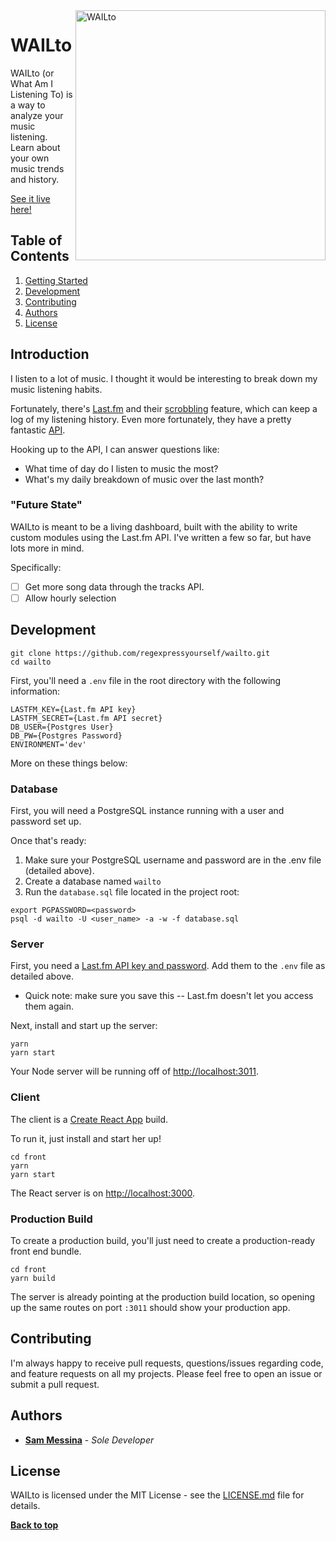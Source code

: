 <img alt="WAILto" align="right" src="https://wailto.smessina.com/wailto-social.png" width="400px"/>

# WAILto

WAILto (or What Am I Listening To) is a way to analyze your music listening. Learn about your own music trends and history.

[See it live here!](https://wailto.smessina.com/)

## Table of Contents

1. [Getting Started](#getting-started)
2. [Development](#development)
3. [Contributing](#contributing)
4. [Authors](#authors)
5. [License](#license)

## Introduction

I listen to a lot of music. I thought it would be interesting to break down my music listening habits.

Fortunately, there's [Last.fm](https://www.last.fm/home) and their [scrobbling](https://www.last.fm/about/trackmymusic) feature, which can keep a log of my listening history. Even more fortunately, they have a pretty fantastic [API](https://www.last.fm/api/).

Hooking up to the API, I can answer questions like:

- What time of day do I listen to music the most?
- What's my daily breakdown of music over the last month?

### "Future State"

WAILto is meant to be a living dashboard, built with the ability to write custom modules using the Last.fm API. I've written a few so far, but have lots more in mind.

Specifically:

- [ ] Get more song data through the tracks API.
- [ ] Allow hourly selection

## Development

```
git clone https://github.com/regexpressyourself/wailto.git
cd wailto
```

First, you'll need a `.env` file in the root directory with the following information:

```
LASTFM_KEY={Last.fm API key}
LASTFM_SECRET={Last.fm API secret}
DB_USER={Postgres User}
DB_PW={Postgres Password}
ENVIRONMENT='dev'
```

More on these things below:

### Database

First, you will need a PostgreSQL instance running with a user and password set up.

Once that's ready:

1. Make sure your PostgreSQL username and password are in the .env file (detailed above).
2. Create a database named `wailto`
3. Run the `database.sql` file located in the project root:

```
export PGPASSWORD=<password>
psql -d wailto -U <user_name> -a -w -f database.sql
```

### Server

First, you need a [Last.fm API key and password](https://www.last.fm/api/account/create). Add them to the `.env` file as detailed above.

- Quick note: make sure you save this -- Last.fm doesn't let you access them again.

Next, install and start up the server:

```
yarn
yarn start
```

Your Node server will be running off of [http://localhost:3011](http://localhost:3011).

### Client

The client is a [Create React App](https://github.com/facebook/create-react-app) build.

To run it, just install and start her up!

```
cd front
yarn
yarn start
```

The React server is on [http://localhost:3000](http://localhost:3000).

### Production Build

To create a production build, you'll just need to create a production-ready front end bundle.

```
cd front
yarn build
```

The server is already pointing at the production build location, so opening up the same routes on port `:3011` should show your production app.


## Contributing

I'm always happy to receive pull requests, questions/issues regarding code, and feature requests on all my projects. Please feel free to open an issue or submit a pull request.

## Authors

- **[Sam Messina](https://smessina.com)** - _Sole Developer_

## License

WAILto is licensed under the MIT License - see the [LICENSE.md](LICENSE.md) file for details.

**[Back to top](#table-of-contents)**
